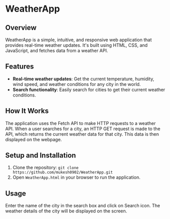 # WeatherApp

## Overview
WeatherApp is a simple, intuitive, and responsive web application that provides real-time weather updates. It's built using HTML, CSS, and JavaScript, and fetches data from a weather API.

## Features
- **Real-time weather updates**: Get the current temperature, humidity, wind speed, and weather conditions for any city in the world.
- **Search functionality**: Easily search for cities to get their current weather conditions.
## How It Works
The application uses the Fetch API to make HTTP requests to a weather API. When a user searches for a city, an HTTP GET request is made to the API, which returns the current weather data for that city. This data is then displayed on the webpage.

## Setup and Installation
1. Clone the repository: `git clone https://github.com/mukesh0902/WeatherApp.git`
2. Open `WeatherApp.html` in your browser to run the application.

## Usage
Enter the name of the city in the search box and click on Search icon. The weather details of the city will be displayed on the screen.




